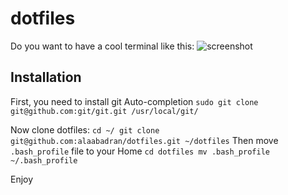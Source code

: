 dotfiles
========

Do you want to have a cool terminal like this: 
![screenshot](http://alaabadran.com/images/dotfiles-preview.png)

Installation
------------
First, you need to install git Auto-completion
`sudo git clone git@github.com:git/git.git /usr/local/git/`

Now clone dotfiles:
`cd ~/
git clone git@github.com:alaabadran/dotfiles.git ~/dotfiles`
Then move `.bash_profile` file to your Home
`cd dotfiles
mv .bash_profile ~/.bash_profile
`

Enjoy
